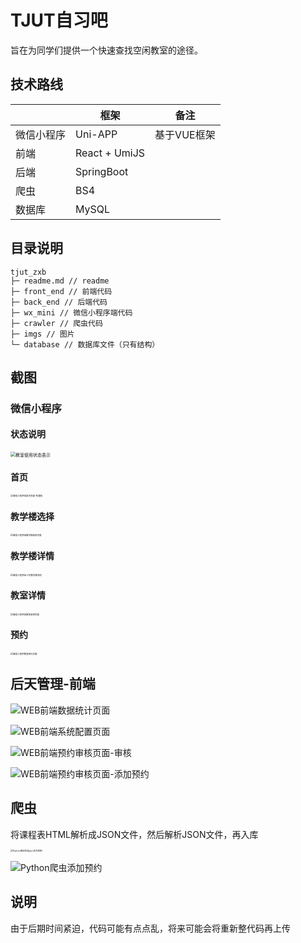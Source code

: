 # TJUT自习吧

旨在为同学们提供一个快速查找空闲教室的途径。

## 技术路线

|            | 框架          | 备注        |
| ---------- | ------------- | ----------- |
| 微信小程序 | Uni-APP       | 基于VUE框架 |
| 前端       | React + UmiJS |             |
| 后端       | SpringBoot    |             |
| 爬虫       | BS4           |             |
| 数据库     | MySQL         |             |

## 目录说明

```
tjut_zxb
├─ readme.md // readme
├─ front_end // 前端代码
├─ back_end // 后端代码
├─ wx_mini // 微信小程序端代码
├─ crawler // 爬虫代码
├─ imgs // 图片
└─ database // 数据库文件（只有结构）
```

## 截图

### 微信小程序

#### 状态说明

<img src="./imgs/教室使用状态表示.jpg" alt="教室使用状态表示" style="zoom:50%;" />

#### 首页

<img src="./imgs/微信小程序端首页页面-有通知.jpg" alt="微信小程序端首页页面-有通知" style="zoom:25%;" />

#### 教学楼选择

<img src="./imgs/微信小程序端教学楼选择页面.jpg" alt="微信小程序端教学楼选择页面" style="zoom:25%;" />

#### 教学楼详情

<img src="./imgs/微信小程序端-2号教学楼详情.jpg" alt="微信小程序端-2号教学楼详情" style="zoom:25%;" />

#### 教室详情

<img src="./imgs/微信小程序端教室安排页面.jpg" alt="微信小程序端教室安排页面" style="zoom:25%;" />

#### 预约

<img src="./imgs/微信小程序教室预约页面.jpg" alt="微信小程序教室预约页面" style="zoom:25%;" />

## 后天管理-前端

![WEB前端数据统计页面](./imgs/WEB前端数据统计页面.png)

![WEB前端系统配置页面](./imgs/WEB前端系统配置页面.png)

![WEB前端预约审核页面-审核](./imgs/WEB前端预约审核页面-审核.png)

![WEB前端预约审核页面-添加预约](./imgs/WEB前端预约审核页面-添加预约.png)

## 爬虫

将课程表HTML解析成JSON文件，然后解析JSON文件，再入库

<img src="./imgs/Python爬虫生成json文件样例.png" alt="Python爬虫生成json文件样例" style="zoom:25%;" />

![Python爬虫添加预约](./imgs/Python爬虫添加预约.png)

## 说明

由于后期时间紧迫，代码可能有点点乱，将来可能会将重新整代码再上传